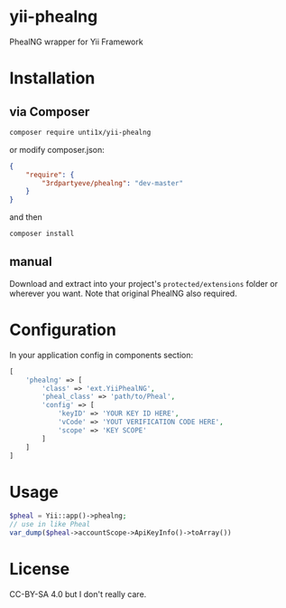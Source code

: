 yii-phealng
===========

PhealNG wrapper for Yii Framework

Installation
============

via Composer
------------

```bash
composer require unti1x/yii-phealng
```

or modify composer.json:

```json
{
    "require": {
        "3rdpartyeve/phealng": "dev-master"
    }
}
```

and then
```bash
composer install
```

manual
------

Download and extract into your project's `protected/extensions` folder or
wherever you want.
Note that original PhealNG also required.


Configuration
=============

In your application config in components section:
```php
[
	'phealng' => [
		'class' => 'ext.YiiPhealNG',
		'pheal_class' => 'path/to/Pheal',
		'config' => [
			'keyID' => 'YOUR KEY ID HERE',
			'vCode' => 'YOUT VERIFICATION CODE HERE',
			'scope' => 'KEY SCOPE'
		]
	]
]
```

Usage
=====

```php
$pheal = Yii::app()->phealng;
// use in like Pheal
var_dump($pheal->accountScope->ApiKeyInfo()->toArray())
```

License
=======
CC-BY-SA 4.0 but I don't really care.
